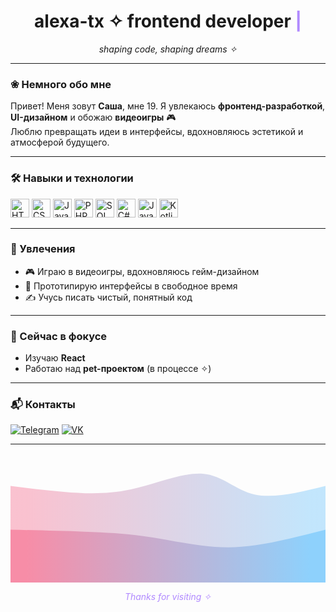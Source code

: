 <h1 align="center">
  alexa-tx ✧ frontend developer
  <span style="color:#b18aff; animation: blink 1s step-end infinite;">|</span>
</h1>

<p align="center">
  <i>shaping code, shaping dreams ✧</i>
</p>

---

### ❀ Немного обо мне

Привет! Меня зовут **Саша**, мне 19. Я увлекаюсь **фронтенд-разработкой**, **UI-дизайном** и обожаю **видеоигры** 🎮  
Люблю превращать идеи в интерфейсы, вдохновляюсь эстетикой и атмосферой будущего.

---

### 🛠️ Навыки и технологии

<p align="left">
  <img src="https://cdn.jsdelivr.net/gh/devicons/devicon/icons/html5/html5-original.svg" height="30" alt="HTML" />
  <img src="https://cdn.jsdelivr.net/gh/devicons/devicon/icons/css3/css3-original.svg" height="30" alt="CSS" />
  <img src="https://cdn.jsdelivr.net/gh/devicons/devicon/icons/javascript/javascript-original.svg" height="30" alt="JavaScript" />
  <img src="https://cdn.jsdelivr.net/gh/devicons/devicon/icons/php/php-original.svg" height="30" alt="PHP" />
  <img src="https://cdn.jsdelivr.net/gh/devicons/devicon/icons/mysql/mysql-original.svg" height="30" alt="SQL" />
  <img src="https://cdn.jsdelivr.net/gh/devicons/devicon/icons/csharp/csharp-original.svg" height="30" alt="C#" />
  <img src="https://cdn.jsdelivr.net/gh/devicons/devicon/icons/java/java-original.svg" height="30" alt="Java" />
  <img src="https://cdn.jsdelivr.net/gh/devicons/devicon/icons/kotlin/kotlin-original.svg" height="30" alt="Kotlin" />
</p>

---

### 🌸 Увлечения

- 🎮 Играю в видеоигры, вдохновляюсь гейм-дизайном  
- 🎨 Прототипирую интерфейсы в свободное время  
- ✍️ Учусь писать чистый, понятный код

---

### 🎯 Сейчас в фокусе

- Изучаю **React**
- Работаю над **pet-проектом** (в процессе ✧)

---

### 📬 Контакты

[![Telegram](https://img.shields.io/badge/-@areku__c-2eaad6?style=for-the-badge&logo=telegram&logoColor=white)](https://t.me/areku_c)
[![VK](https://img.shields.io/badge/-shiorna-0077ff?style=for-the-badge&logo=vk&logoColor=white)](https://vk.com/shiorna)

---

<!-- SVG декоративная волна (в фиолетово-бирюзовой палитре) -->
<svg width="100%" height="100%" id="svg" viewBox="0 0 1440 590" xmlns="http://www.w3.org/2000/svg" class="transition duration-300 ease-in-out delay-150"><style>
          .path-0{
            animation:pathAnim-0 4s;
            animation-timing-function: linear;
            animation-iteration-count: infinite;
          }
          @keyframes pathAnim-0{
            0%{
              d: path("M 0,600 L 0,150 C 76.92822966507177,159.6555023923445 153.85645933014354,169.31100478468898 244,177 C 334.14354066985646,184.68899521531102 437.5023923444976,190.41148325358853 551,166 C 664.4976076555024,141.58851674641147 788.133971291866,87.04306220095691 879,94 C 969.866028708134,100.95693779904309 1027.9617224880383,169.41626794258374 1116,189 C 1204.0382775119617,208.58373205741626 1322.0191387559807,179.2918660287081 1440,150 L 1440,600 L 0,600 Z");
            }
            25%{
              d: path("M 0,600 L 0,150 C 85.866028708134,174.6507177033493 171.732057416268,199.30143540669857 276,182 C 380.267942583732,164.69856459330143 502.9377990430621,105.44497607655502 596,84 C 689.0622009569379,62.55502392344498 752.5167464114833,78.91866028708134 844,112 C 935.4832535885167,145.08133971291866 1054.9952153110048,194.8803827751196 1159,204 C 1263.0047846889952,213.1196172248804 1351.5023923444976,181.55980861244018 1440,150 L 1440,600 L 0,600 Z");
            }
            50%{
              d: path("M 0,600 L 0,150 C 102.55502392344496,129.35885167464113 205.11004784688993,108.71770334928229 285,109 C 364.8899521531101,109.28229665071771 422.11483253588517,130.48803827751198 526,139 C 629.8851674641148,147.51196172248802 780.4306220095693,143.33014354066987 894,151 C 1007.5693779904307,158.66985645933013 1084.1626794258373,178.19138755980862 1169,180 C 1253.8373205741627,181.80861244019138 1346.9186602870814,165.9043062200957 1440,150 L 1440,600 L 0,600 Z");
            }
            75%{
              d: path("M 0,600 L 0,150 C 99.67464114832538,133.76076555023923 199.34928229665076,117.52153110047847 288,112 C 376.65071770334924,106.47846889952153 454.27751196172244,111.67464114832535 542,131 C 629.7224880382776,150.32535885167465 727.5406698564594,183.7799043062201 821,173 C 914.4593301435406,162.2200956937799 1003.5598086124401,107.20574162679425 1106,96 C 1208.44019138756,84.79425837320575 1324.22009569378,117.39712918660288 1440,150 L 1440,600 L 0,600 Z");
            }
            100%{
              d: path("M 0,600 L 0,150 C 76.92822966507177,159.6555023923445 153.85645933014354,169.31100478468898 244,177 C 334.14354066985646,184.68899521531102 437.5023923444976,190.41148325358853 551,166 C 664.4976076555024,141.58851674641147 788.133971291866,87.04306220095691 879,94 C 969.866028708134,100.95693779904309 1027.9617224880383,169.41626794258374 1116,189 C 1204.0382775119617,208.58373205741626 1322.0191387559807,179.2918660287081 1440,150 L 1440,600 L 0,600 Z");
            }
          }</style><defs><linearGradient id="gradient" x1="0%" y1="50%" x2="100%" y2="50%"><stop offset="5%" stop-color="#F78DA7"></stop><stop offset="95%" stop-color="#8ED1FC"></stop></linearGradient></defs><path d="M 0,600 L 0,150 C 76.92822966507177,159.6555023923445 153.85645933014354,169.31100478468898 244,177 C 334.14354066985646,184.68899521531102 437.5023923444976,190.41148325358853 551,166 C 664.4976076555024,141.58851674641147 788.133971291866,87.04306220095691 879,94 C 969.866028708134,100.95693779904309 1027.9617224880383,169.41626794258374 1116,189 C 1204.0382775119617,208.58373205741626 1322.0191387559807,179.2918660287081 1440,150 L 1440,600 L 0,600 Z" stroke="none" stroke-width="0" fill="url(#gradient)" fill-opacity="0.53" class="transition-all duration-300 ease-in-out delay-150 path-0"></path><style>
          .path-1{
            animation:pathAnim-1 4s;
            animation-timing-function: linear;
            animation-iteration-count: infinite;
          }
          @keyframes pathAnim-1{
            0%{
              d: path("M 0,600 L 0,350 C 118.55502392344502,352.7368421052631 237.11004784689004,355.4736842105263 337,359 C 436.88995215310996,362.5263157894737 518.1148325358851,366.8421052631579 606,379 C 693.8851674641149,391.1578947368421 788.4306220095693,411.1578947368421 872,422 C 955.5693779904307,432.8421052631579 1028.1626794258373,434.5263157894737 1121,421 C 1213.8373205741627,407.4736842105263 1326.9186602870814,378.7368421052631 1440,350 L 1440,600 L 0,600 Z");
            }
            25%{
              d: path("M 0,600 L 0,350 C 80.29665071770336,361.1483253588517 160.59330143540672,372.29665071770336 262,376 C 363.4066985645933,379.70334928229664 485.92344497607655,375.9617224880383 588,361 C 690.0765550239234,346.0382775119617 771.7129186602872,319.8564593301436 864,304 C 956.2870813397128,288.1435406698564 1059.2248803827752,282.6124401913876 1157,292 C 1254.7751196172248,301.3875598086124 1347.3875598086124,325.6937799043062 1440,350 L 1440,600 L 0,600 Z");
            }
            50%{
              d: path("M 0,600 L 0,350 C 67.22488038277513,384.3732057416268 134.44976076555025,418.7464114832536 237,420 C 339.55023923444975,421.2535885167464 477.42583732057415,389.3875598086124 581,372 C 684.5741626794259,354.6124401913876 753.846889952153,351.7033492822967 849,345 C 944.153110047847,338.2966507177033 1065.1866028708134,327.7990430622009 1168,328 C 1270.8133971291866,328.2009569377991 1355.4066985645932,339.10047846889955 1440,350 L 1440,600 L 0,600 Z");
            }
            75%{
              d: path("M 0,600 L 0,350 C 118.31578947368422,357.3014354066986 236.63157894736844,364.60287081339715 332,349 C 427.36842105263156,333.39712918660285 499.7894736842105,294.88995215311 577,291 C 654.2105263157895,287.11004784689 736.2105263157896,317.8373205741627 846,342 C 955.7894736842104,366.1626794258373 1093.3684210526317,383.7607655502392 1197,384 C 1300.6315789473683,384.2392344497608 1370.3157894736842,367.11961722488036 1440,350 L 1440,600 L 0,600 Z");
            }
            100%{
              d: path("M 0,600 L 0,350 C 118.55502392344502,352.7368421052631 237.11004784689004,355.4736842105263 337,359 C 436.88995215310996,362.5263157894737 518.1148325358851,366.8421052631579 606,379 C 693.8851674641149,391.1578947368421 788.4306220095693,411.1578947368421 872,422 C 955.5693779904307,432.8421052631579 1028.1626794258373,434.5263157894737 1121,421 C 1213.8373205741627,407.4736842105263 1326.9186602870814,378.7368421052631 1440,350 L 1440,600 L 0,600 Z");
            }
          }</style><defs><linearGradient id="gradient" x1="0%" y1="50%" x2="100%" y2="50%"><stop offset="5%" stop-color="#F78DA7"></stop><stop offset="95%" stop-color="#8ED1FC"></stop></linearGradient></defs><path d="M 0,600 L 0,350 C 118.55502392344502,352.7368421052631 237.11004784689004,355.4736842105263 337,359 C 436.88995215310996,362.5263157894737 518.1148325358851,366.8421052631579 606,379 C 693.8851674641149,391.1578947368421 788.4306220095693,411.1578947368421 872,422 C 955.5693779904307,432.8421052631579 1028.1626794258373,434.5263157894737 1121,421 C 1213.8373205741627,407.4736842105263 1326.9186602870814,378.7368421052631 1440,350 L 1440,600 L 0,600 Z" stroke="none" stroke-width="0" fill="url(#gradient)" fill-opacity="1" class="transition-all duration-300 ease-in-out delay-150 path-1"></path></svg>

<p align="center">
  <i style="color:#b18aff">Thanks for visiting ✧</i>
</p>
